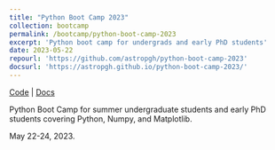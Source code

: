 ```yaml
---
title: "Python Boot Camp 2023"
collection: bootcamp
permalink: /bootcamp/python-boot-camp-2023
excerpt: 'Python boot camp for undergrads and early PhD students'
date: 2023-05-22
repourl: 'https://github.com/astropgh/python-boot-camp-2023'
docsurl: 'https://astropgh.github.io/python-boot-camp-2023/'
---
```


[Code](https://github.com/astropgh/python-boot-camp-2023) \| [Docs](https://astropgh.github.io/python-boot-camp-2023/)

Python Boot Camp for summer undergraduate students and early PhD students covering Python, Numpy, and Matplotlib.

May 22-24, 2023.
